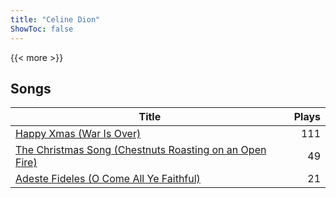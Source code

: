 ```yaml
---
title: "Celine Dion"
ShowToc: false
---
```


{{< more >}}

## Songs
Title | Plays 
----- | -----: 
[Happy Xmas (War Is Over)](/songs/happy-xmas-war-is-over) | 111
[The Christmas Song (Chestnuts Roasting on an Open Fire)](/songs/the-christmas-song-chestnuts-roasting-on-an-open-fire) | 49
[Adeste Fideles (O Come All Ye Faithful)](/songs/adeste-fideles-o-come-all-ye-faithful) | 21

